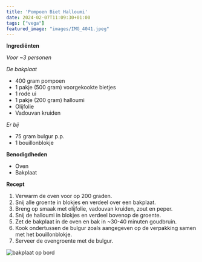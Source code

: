 ```yaml
---
title: 'Pompoen Biet Halloumi'
date: 2024-02-07T11:09:30+01:00
tags: ["vega"]
featured_image: "images/IMG_4041.jpeg"
---
```


**Ingrediënten**

*Voor ~3 personen*

*De bakplaat*  
- 400 gram pompoen
- 1 pakje (500 gram) voorgekookte bietjes
- 1 rode ui
- 1 pakje (200 gram) halloumi
- Olijfolie
- Vadouvan kruiden

*Er bij*
- 75 gram bulgur p.p. 
- 1 bouillonblokje

**Benodigdheden**
- Oven
- Bakplaat

**Recept**
1. Verwarm de oven voor op 200 graden.
2. Snij alle groente in blokjes en verdeel over een bakplaat. 
3. Breng op smaak met olijfolie, vadouvan kruiden, zout en peper. 
4. Snij de halloumi in blokjes en verdeel bovenop de groente. 
5. Zet de bakplaat in de oven en bak in ~30-40 minuten goudbruin.
6. Kook ondertussen de bulgur zoals aangegeven op de verpakking samen met het bouillonblokje.
7. Serveer de ovengroente met de bulgur. 

![bakplaat op bord](/IMG_4044.jpeg)